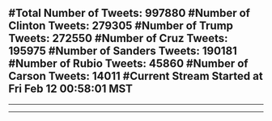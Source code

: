 #Total Number of Tweets: 997880 
#Number of Clinton Tweets: 279305
#Number of Trump Tweets: 272550
#Number of Cruz Tweets: 195975
#Number of Sanders Tweets: 190181
#Number of Rubio Tweets: 45860
#Number of Carson Tweets: 14011
#Current Stream Started at Fri Feb 12 00:58:01 MST
---
---
---
